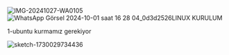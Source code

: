 ![IMG-20241027-WA0105](https://github.com/user-attachments/assets/6ca5e61f-9c4b-4884-ab06-42d01f973866)![WhatsApp Görsel 2024-10-01 saat 16 28 04_0d3d2526](https://github.com/user-attachments/assets/3ca05f69-fd60-4377-bd65-8a3592cf0801)LINUX KURULUM

1-ubuntu kurmamız gerekiyor

![sketch-1730029734436](https://github.com/user-attachments/assets/72e6210a-6fa6-4f49-9565-012b335ba9d8)
